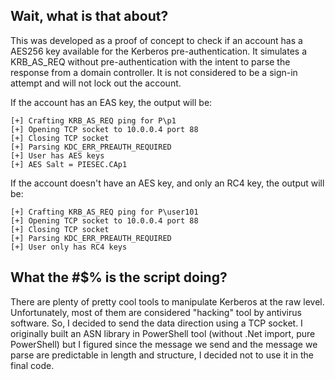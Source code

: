## Wait, what is that about?

This was developed as a proof of concept to check if an account has a AES256 key available for the Kerberos pre-authentication.
It simulates a KRB_AS_REQ without pre-authentication with the intent to parse the response from a domain controller. It is not considered to be a sign-in attempt and will not lock out the account. 

If the account has an EAS key, the output will be:
```
[+] Crafting KRB_AS_REQ ping for P\p1
[+] Opening TCP socket to 10.0.0.4 port 88
[+] Closing TCP socket
[+] Parsing KDC_ERR_PREAUTH_REQUIRED
[+] User has AES keys
[+] AES Salt = PIESEC.CAp1
```

If the account doesn't have an AES key, and only an RC4 key, the output will be:
```
[+] Crafting KRB_AS_REQ ping for P\user101
[+] Opening TCP socket to 10.0.0.4 port 88
[+] Closing TCP socket
[+] Parsing KDC_ERR_PREAUTH_REQUIRED
[+] User only has RC4 keys
```

## What the #$% is the script doing?

There are plenty of pretty cool tools to manipulate Kerberos at the raw level. Unfortunately, most of them are considered "hacking" tool by antivirus software. So, I decided to send the data direction using a TCP socket.
I originally built an ASN library in PowerShell tool (without .Net import, pure PowerShell) but I figured since the message we send and the message we parse are predictable in length and structure, I decided not to use it in the final code.
